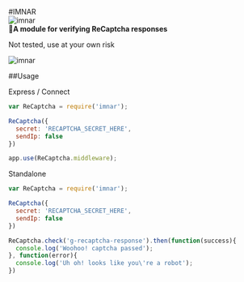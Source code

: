 #IMNAR  
![imnar](http://i.imgur.com/7xGreb1.png)  
🙋**A module for verifying ReCaptcha responses**

Not tested, use at your own risk

![imnar](https://nodei.co/npm/imnar.png)

##Usage

Express / Connect  
````javascript
var ReCaptcha = require('imnar');

ReCaptcha({
  secret: 'RECAPTCHA_SECRET_HERE',
  sendIp: false
})

app.use(ReCaptcha.middleware);

````

Standalone  
````javascript
var ReCaptcha = require('imnar');

ReCaptcha({
  secret: 'RECAPTCHA_SECRET_HERE',
  sendIp: false
})

ReCaptcha.check('g-recaptcha-response').then(function(success){
  console.log('Woohoo! captcha passed');
}, function(error){
  console.log('Uh oh! looks like you\'re a robot');
})
````
